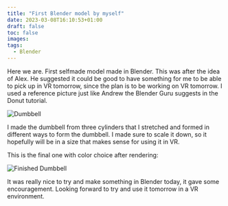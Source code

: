 ```yaml
---
title: "First Blender model by myself"
date: 2023-03-08T16:10:53+01:00
draft: false
toc: false
images:
tags:
  - Blender
---
```


Here we are. First selfmade model made in Blender. This was after the idea of Alex. He suggested it could be good to have something for me to be able to pick up in VR tomorrow, since the plan is to be working on VR tomorrow. I used a reference picture just like Andrew the Blender Guru suggests in the Donut tutorial.

![Dumbbell](/img/blender/dumbbell/dumbbell.jpg)

I made the dumbbell from three cylinders that I stretched and formed in different ways to form the dumbbell. I made sure to scale it down, so it hopefully will be in a size that makes sense for using it in VR.

This is the final one with color choice after rendering:

![Finished Dumbbell](/img/blender/dumbbell/finished-dumbbell.png)

It was really nice to try and make something in Blender today, it gave some encouragement. Looking forward to try and use it tomorrow in a VR environment.